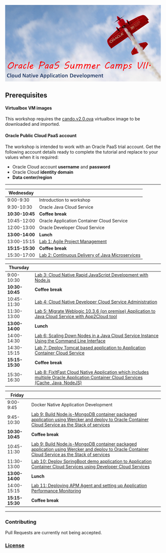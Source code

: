 ![](common/paas.summer.camp.png)

## Prerequisites

#### Virtualbox VM images

This workshop requires the [cando.v2.0.ova](https://drive.google.com/open?id=0B0MXC4qaECO6RHBWMEttdW9fOVk) virtualbox image to be downloaded and imported.

#### Oracle Public Cloud PaaS  account

The workshop is intended to work with an Oracle PaaS trial account. Get the following account details ready to complete the tutorial and replace to your values when it is required:

+ Oracle Cloud account **username** and **password**
+ Oracle Cloud **identity domain**
+ **Data center/region**

----

| **Wednesday** |  |
|-------------|----------------------------------------------------------------------------------------------------------------------------------------------------------------------------|
| 9:00-9:30 | Introduction to workshop |
| 9:30-10:30 |  Oracle Java Cloud Service |
| **10:30-10:45** | **Coffee break** |
| 10:45-12:00 |  Oracle Application Container Cloud Service |
| 12:00-13:00 | Oracle Developer Cloud Service |
| **13:00-14:00** | **Lunch** |
| 13:00-15:15 | [Lab 1: Agile Project Management](microservices/CloudNative100.md) |
| **15:15-15:30** | **Coffee break** |
| 15:30-17:00 | [Lab 2: Continuous Delivery of Java Microservices](microservices/CloudNative200.md) |

| **Thursday** |  |
|-------------|----------------------------------------------------------------------------------------------------------------------------------------------------------------------------|
| 9:00-10:30 | [Lab 3: Cloud Native Rapid JavaScript Development with Node.js](microservices/CloudNative300.md) |
| **10:30-10:45** | **Coffee break** |
| 10:45-11:30 | [Lab 4: Cloud Native Developer Cloud Service Administration](microservices/CloudNative400.md) |
| 11:30-13:00 | [Lab 5: Migrate Weblogic 10.3.6 (on premise) Application to Java Cloud Service with App2Cloud tool](app-2-cloud/README.md) |
| **13:00-14:00** | **Lunch** |
| 14:00-14:30 | [Lab 6: Scaling Down Nodes in a Java Cloud Service Instance Using the Command Line Interface](jcs-scale-down-psm/README.md) |
| 14:30-15:15 | [Lab 7: Deploy Tomcat based application to Application Container Cloud Service](accs-tomcat/README.md) |
| **15:15-15:30** | **Coffee break** |
| 15:30-16:30 | [Lab 8: FixItFast Cloud Native Application which includes multiple Oracle Application Container Cloud Services (Cache, Java, NodeJS)](stack/stack.cache.md) |


| **Friday** |  |
|-------------|----------------------------------------------------------------------------------------------------------------------------------------------------------------------------|
| 9:00-9:45 | Docker Native Application Development |
| 9:45-10:30 | [Lab 9: Build Node.js-MongoDB container packaged application using Wercker and deploy to Oracle Container Cloud Service as the Stack of services](nodejs-mongodb-stack/README.md) |
| **10:30-10:45** | **Coffee break** |
| 10:45-11:30 | [Lab 9: Build Node.js-MongoDB container packaged application using Wercker and deploy to Oracle Container Cloud Service as the Stack of services](nodejs-mongodb-stack/README.md) |
| 11:30-13:00 | [Lab 10: Deploy SpringBoot demo application to Application Container Cloud Services using Developer Cloud Services](springboot-sample/README.md) |
| **13:00-14:00** | **Lunch** |
| 14:00-15:15 | [Lab 11: Deploying APM Agent and setting up Application Performance Monitoring](apm/README.md) |
| **15:15-15:30** | **Coffee break** |

---

### Contributing

Pull Requests are currently not being accepted. 

### [License](LICENSE.md)
